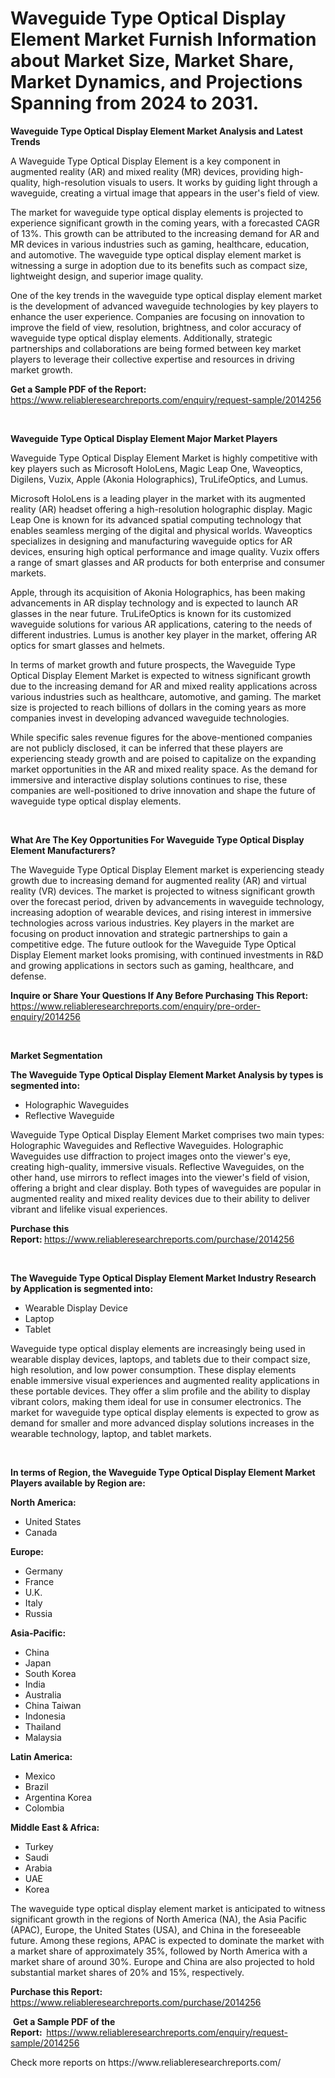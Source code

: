 <p><h1>Waveguide Type Optical Display Element Market Furnish Information about Market Size, Market Share, Market Dynamics, and Projections Spanning from 2024 to 2031.</h1></p><p><strong>Waveguide Type Optical Display Element Market Analysis and Latest Trends</strong></p>
<p><p>A Waveguide Type Optical Display Element is a key component in augmented reality (AR) and mixed reality (MR) devices, providing high-quality, high-resolution visuals to users. It works by guiding light through a waveguide, creating a virtual image that appears in the user's field of view.</p><p>The market for waveguide type optical display elements is projected to experience significant growth in the coming years, with a forecasted CAGR of 13%. This growth can be attributed to the increasing demand for AR and MR devices in various industries such as gaming, healthcare, education, and automotive. The waveguide type optical display element market is witnessing a surge in adoption due to its benefits such as compact size, lightweight design, and superior image quality.</p><p>One of the key trends in the waveguide type optical display element market is the development of advanced waveguide technologies by key players to enhance the user experience. Companies are focusing on innovation to improve the field of view, resolution, brightness, and color accuracy of waveguide type optical display elements. Additionally, strategic partnerships and collaborations are being formed between key market players to leverage their collective expertise and resources in driving market growth.</p></p>
<p><strong>Get a Sample PDF of the Report:&nbsp;</strong> <a href="https://www.reliableresearchreports.com/enquiry/request-sample/2014256">https://www.reliableresearchreports.com/enquiry/request-sample/2014256</a></p>
<p>&nbsp;</p>
<p><strong>Waveguide Type Optical Display Element Major Market Players</strong></p>
<p><p>Waveguide Type Optical Display Element Market is highly competitive with key players such as Microsoft HoloLens, Magic Leap One, Waveoptics, Digilens, Vuzix, Apple (Akonia Holographics), TruLifeOptics, and Lumus.</p><p>Microsoft HoloLens is a leading player in the market with its augmented reality (AR) headset offering a high-resolution holographic display. Magic Leap One is known for its advanced spatial computing technology that enables seamless merging of the digital and physical worlds. Waveoptics specializes in designing and manufacturing waveguide optics for AR devices, ensuring high optical performance and image quality. Vuzix offers a range of smart glasses and AR products for both enterprise and consumer markets.</p><p>Apple, through its acquisition of Akonia Holographics, has been making advancements in AR display technology and is expected to launch AR glasses in the near future. TruLifeOptics is known for its customized waveguide solutions for various AR applications, catering to the needs of different industries. Lumus is another key player in the market, offering AR optics for smart glasses and helmets.</p><p>In terms of market growth and future prospects, the Waveguide Type Optical Display Element Market is expected to witness significant growth due to the increasing demand for AR and mixed reality applications across various industries such as healthcare, automotive, and gaming. The market size is projected to reach billions of dollars in the coming years as more companies invest in developing advanced waveguide technologies.</p><p>While specific sales revenue figures for the above-mentioned companies are not publicly disclosed, it can be inferred that these players are experiencing steady growth and are poised to capitalize on the expanding market opportunities in the AR and mixed reality space. As the demand for immersive and interactive display solutions continues to rise, these companies are well-positioned to drive innovation and shape the future of waveguide type optical display elements.</p></p>
<p>&nbsp;</p>
<p><strong>What Are The Key Opportunities For Waveguide Type Optical Display Element Manufacturers?</strong></p>
<p><p>The Waveguide Type Optical Display Element market is experiencing steady growth due to increasing demand for augmented reality (AR) and virtual reality (VR) devices. The market is projected to witness significant growth over the forecast period, driven by advancements in waveguide technology, increasing adoption of wearable devices, and rising interest in immersive technologies across various industries. Key players in the market are focusing on product innovation and strategic partnerships to gain a competitive edge. The future outlook for the Waveguide Type Optical Display Element market looks promising, with continued investments in R&D and growing applications in sectors such as gaming, healthcare, and defense.</p></p>
<p><strong>Inquire or Share Your Questions If Any Before Purchasing This Report:</strong> <a href="https://www.reliableresearchreports.com/enquiry/pre-order-enquiry/2014256">https://www.reliableresearchreports.com/enquiry/pre-order-enquiry/2014256</a></p>
<p>&nbsp;</p>
<p><strong>Market Segmentation</strong></p>
<p><strong>The Waveguide Type Optical Display Element Market Analysis by types is segmented into:</strong></p>
<p><ul><li>Holographic Waveguides</li><li>Reflective Waveguide</li></ul></p>
<p><p>Waveguide Type Optical Display Element Market comprises two main types: Holographic Waveguides and Reflective Waveguides. Holographic Waveguides use diffraction to project images onto the viewer's eye, creating high-quality, immersive visuals. Reflective Waveguides, on the other hand, use mirrors to reflect images into the viewer's field of vision, offering a bright and clear display. Both types of waveguides are popular in augmented reality and mixed reality devices due to their ability to deliver vibrant and lifelike visual experiences.</p></p>
<p><strong>Purchase this Report:&nbsp;</strong><a href="https://www.reliableresearchreports.com/purchase/2014256">https://www.reliableresearchreports.com/purchase/2014256</a></p>
<p>&nbsp;</p>
<p><strong>The Waveguide Type Optical Display Element Market Industry Research by Application is segmented into:</strong></p>
<p><ul><li>Wearable Display Device</li><li>Laptop</li><li>Tablet</li></ul></p>
<p><p>Waveguide type optical display elements are increasingly being used in wearable display devices, laptops, and tablets due to their compact size, high resolution, and low power consumption. These display elements enable immersive visual experiences and augmented reality applications in these portable devices. They offer a slim profile and the ability to display vibrant colors, making them ideal for use in consumer electronics. The market for waveguide type optical display elements is expected to grow as demand for smaller and more advanced display solutions increases in the wearable technology, laptop, and tablet markets.</p></p>
<p>&nbsp;</p>
<p><strong>In terms of Region, the Waveguide Type Optical Display Element Market Players available by Region are:</strong></p>
<p>
    <p> <strong> North America: </strong>
        <ul>
            <li>United States</li>
            <li>Canada</li>
        </ul>
        </p> 
    <p> <strong> Europe: </strong>
        <ul>
            <li>Germany</li>
            <li>France</li>
            <li>U.K.</li>
            <li>Italy</li>
            <li>Russia</li>
        </ul>
        </p> 
    <p> <strong> Asia-Pacific: </strong>
        <ul>
            <li>China</li>
            <li>Japan</li>
            <li>South Korea</li>
            <li>India</li>
            <li>Australia</li>
            <li>China Taiwan</li>
            <li>Indonesia</li>
            <li>Thailand</li>
            <li>Malaysia</li>
        </ul>
        </p> 
    <p> <strong> Latin America: </strong>
        <ul>
            <li>Mexico</li>
            <li>Brazil</li>
            <li>Argentina Korea</li>
            <li>Colombia</li>
        </ul>
        </p> 
    <p> <strong> Middle East & Africa: </strong>
        <ul>
            <li>Turkey</li>
            <li>Saudi</li>
            <li>Arabia</li>
            <li>UAE</li>
            <li>Korea</li>
        </ul>
    </p>
    </p>
<p><p>The waveguide type optical display element market is anticipated to witness significant growth in the regions of North America (NA), the Asia Pacific (APAC), Europe, the United States (USA), and China in the foreseeable future. Among these regions, APAC is expected to dominate the market with a market share of approximately 35%, followed by North America with a market share of around 30%. Europe and China are also projected to hold substantial market shares of 20% and 15%, respectively.</p></p>
<p><strong>Purchase this Report: </strong><a href="https://www.reliableresearchreports.com/purchase/2014256">https://www.reliableresearchreports.com/purchase/2014256</a></p>
<p>&nbsp;<strong>Get a Sample PDF of the Report:&nbsp;&nbsp;</strong><a href="https://www.reliableresearchreports.com/enquiry/request-sample/2014256">https://www.reliableresearchreports.com/enquiry/request-sample/2014256</a></p>
<p><strong></strong></p>
<p>Check more reports on https://www.reliableresearchreports.com/</p>